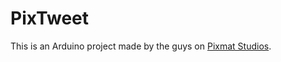 PixTweet
========

This is an Arduino project made by the guys on [Pixmat Studios](http://www.pixmat.com.pa).
